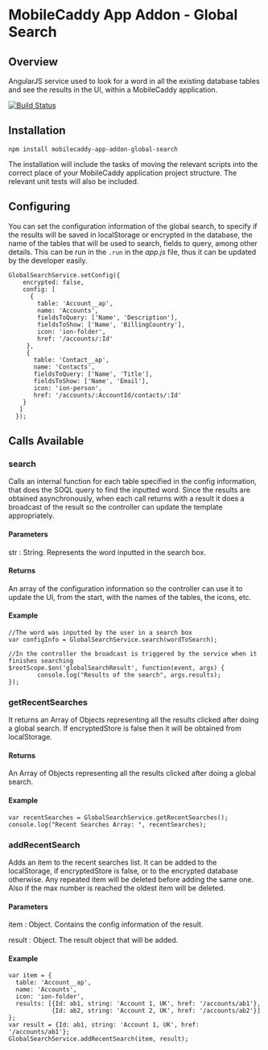 # MobileCaddy App Addon - Global Search

## Overview

AngularJS service used to look for a word in all the existing database tables and see the results in the UI, within a MobileCaddy application.

[![Build Status](https://travis-ci.org/MobileCaddy/mobilecaddy-app-addon-global-search.svg)](https://travis-ci.org/MobileCaddy/mobilecaddy-app-addon-global-search)


## Installation

```
npm install mobilecaddy-app-addon-global-search
```

The installation will include the tasks of moving the relevant scripts into the correct place of your MobileCaddy application project structure. The relevant unit tests will also be included.

## Configuring

You can set the configuration information of the global search, to specify if the results will be saved in localStorage or encrypted in the database, the name of the tables that will be used to search, fields to query, among other details. This can be run in the `.run` in the _app.js_ file, thus it can be updated by the developer easily.

```
GlobalSearchService.setConfig({
    encrypted: false,
    config: [
      {
        table: 'Account__ap',
        name: 'Accounts',
        fieldsToQuery: ['Name', 'Description'],
        fieldsToShow: ['Name', 'BillingCountry'],
        icon: 'ion-folder',
        href: '/accounts/:Id'
     },
     {
       table: 'Contact__ap',
       name: 'Contacts',
       fieldsToQuery: ['Name', 'Title'],
       fieldsToShow: ['Name', 'Email'],
       icon: 'ion-person',
       href: '/accounts/:AccountId/contacts/:Id'
    }
   ]
  });

```

## Calls Available


### search ###

Calls an internal function for each table specified in the config information, that does the SOQL query to find the inputted word. Since the results are obtained asynchronously, when each call returns with a result it does a broadcast of the result so the controller can update the template appropriately.

#### Parameters ####

str : String. Represents the word inputted in the search box.

#### Returns ####

An array of the configuration information so the controller can use it to update the UI, from the start, with the names of the tables, the icons, etc.

#### Example ####

```
//The word was inputted by the user in a search box
var configInfo = GlobalSearchService.search(wordToSearch);

//In the controller the broadcast is triggered by the service when it finishes searching
$rootScope.$on('globalSearchResult', function(event, args) {
        console.log("Results of the search", args.results);
});

```

### getRecentSearches ###

It returns an Array of Objects representing all the results clicked after doing a global search. If encryptedStore is false then it will be obtained from localStorage.

#### Returns ####

An Array of Objects representing all the results clicked after doing a global search.

#### Example ####

```
var recentSearches = GlobalSearchService.getRecentSearches();
console.log("Recent Searches Array: ", recentSearches);

```

### addRecentSearch ###

Adds an item to the recent searches list. It can be added to the localStorage, if encryptedStore is false, or to the encrypted database otherwise. Any repeated item will be deleted before adding the same one. Also if the max number is reached the oldest item will be deleted.

#### Parameters ####

item : Object. Contains the config information of the result.

result : Object. The result object that will be added.

#### Example ####

```
var item = {
  table: 'Account__ap',
  name: 'Accounts',
  icon: 'ion-folder',
  results: [{Id: ab1, string: 'Account 1, UK', href: '/accounts/ab1'},
            {Id: ab2, string: 'Account 2, UK', href: '/accounts/ab2'}]
};
var result = {Id: ab1, string: 'Account 1, UK', href: '/accounts/ab1'};
GlobalSearchService.addRecentSearch(item, result);

```
